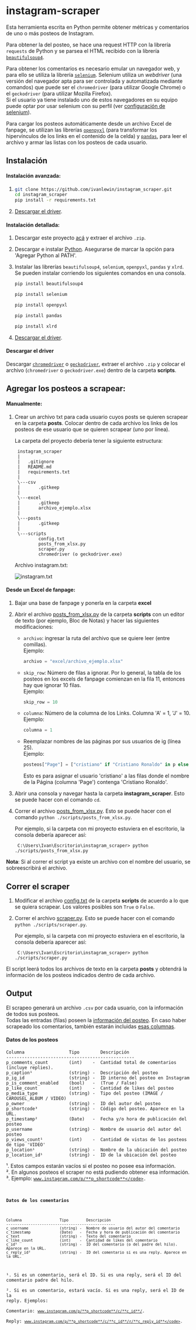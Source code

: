 # instagram-scraper

Esta herramienta escrita en Python permite obtener métricas y  comentarios de uno o más posteos de Instagram.

Para obtener la del posteo, se hace una request HTTP con la librería `requests` de Python y se parsea el HTML recibido con la librería [`beautifulsoup4`](https://pypi.org/project/beautifulsoup4/).

Para obtener los comentarios es necesario emular un navegador web, y para ello se utiliza la librería [`selenium`](https://pypi.org/project/selenium/). Selenium utiliza un *webdriver* (una versión del navegador apta para ser controlada y automatizada mediante comandos) que puede ser el `chromedriver` (para utilizar Google Chrome) o el `geckodriver` (para utilizar Mozilla Firefox).  
Si el usuario ya tiene instalado uno de estos navegadores en su equipo puede optar por usar selenium con su perfil (ver [configuración de selenium](#sconfiguración-de-selenium)).

Para cargar los posteos automáticamente desde un archivo Excel de fanpage, se utilizan las librerías [`openpyxl`](https://pypi.org/project/openpyxl/) (para transformar los hipervínculos de los links en el contenido de la celda) y [`pandas`](https://pypi.org/project/pandas/), para leer el archivo y armar las listas con los posteos de cada usuario.

## Instalación
#### Instalación avanzada:
1.   
    ```bash
    git clone https://github.com/ivanlewin/instagram_scraper.git
    cd instagram_scraper
    pip install -r requirements.txt
    ```
1. [Descargar el driver](#descargar-el-driver).

#### Instalación detallada:

1. Descargar este proyecto [acá](https://github.com/ivanlewin/instagram-scraper/archive/fanpage.zip) y extraer el archivo `.zip`.  

1. Descargar e instalar [Python](https://www.python.org/downloads/). Asegurarse de marcar la opción para 'Agregar Python al PATH'.
1. Instalar las librerías `beautifulsoup4`, `selenium`, `openpyxl`, `pandas` y `xlrd`.
Se pueden instalar corriendo los siguientes comandos en una consola.  

    ```bash
    pip install beautifulsoup4
    ```

    ```bash
    pip install selenium
    ```

    ```bash
    pip install openpyxl
    ```

    ```bash
    pip install pandas
    ```
    
    ```bash
    pip install xlrd
    ```

1. [Descargar el driver](#descargar-el-driver).

#### Descargar el driver
Descargar [`chromedriver`](https://chromedriver.chromium.org/downloads) o [`geckodriver`](https://github.com/mozilla/geckodriver/releases/tag/v0.26.0), extraer el archivo `.zip` y colocar el archivo (`chromedriver` o `geckodriver.exe`) dentro de la carpeta **scripts**.

## Agregar los posteos a scrapear:
#### Manualmente:

1. Crear un archivo txt para cada usuario cuyos posts se quieren scrapear en la carpeta **posts**. Colocar dentro de cada archivo los links de los posteos de ese usuario que se quieren scrapear (uno por línea).

    La carpeta del proyecto debería tener la siguiente estructura:

        instagram_scraper
        |
        |   .gitignore
        |   README.md
        |   requirements.txt
        |
        \---csv
        |       .gitkeep
        |
        \---excel
        |       .gitkeep
        |       archivo_ejemplo.xlsx
        |
        \---posts
        |       .gitkeep
        |
        \---scripts
                config.txt
                posts_from_xlsx.py
                scraper.py
                chromedriver (o geckodriver.exe)


    Archivo instagram.txt:  

    ![instagram.txt](https://i.imgur.com/gNpNjKC.png)


#### Desde un Excel de fanpage:

1. Bajar una base de fanpage y ponerla en la carpeta **excel**

1. Abrir el archivo [posts_from_xlsx.py](./scripts/posts_from_xlsx.py) de la carpeta **scripts** con un editor de texto (por ejemplo, Bloc de Notas) y hacer las siguientes modificaciones:
    * `archivo`: ingresar la ruta del archivo que se quiere leer (entre comillas).  
        Ejemplo:
        ```python
        archivo = "excel/archivo_ejemplo.xlsx"
        ```

    * `skip_row`: Número de filas a ignorar. Por lo general, la tabla de los posteos en los excels de fanpage comienzan en la fila 11, entonces hay que ignorar 10 filas.  
        Ejemplo:
        ```python
        skip_row = 10
        ```

    * `columna`: Número de la columna de los Links. Columna 'A' = 1, 'J' = 10.  
        Ejemplo:
        ```python
        columna = 1
        ```

    * Reemplazar nombres de las páginas por sus usuarios de ig (línea 25).  
        Ejemplo: 
        ```python
        posteos["Page"] = ["cristiano" if "Cristiano Ronaldo" in p else p for p in posteos["Page"]]
        ```
        Esto es para asignar el usuario 'cristiano' a las filas donde el nombre de la Página (columna 'Page') contenga 'Cristiano Ronaldo'.

1. Abrir una consola y navegar hasta la carpeta **instagram_scraper**. Esto se puede hacer con el comando `cd`.
1. Correr el archivo [posts_from_xlsx.py](./scripts/posts_from_xlsx.py). Esto se puede hacer con el comando `python ./scripts/posts_from_xlsx.py`.  

    Por ejemplo, si la carpeta con mi proyecto estuviera en el escritorio, la consola debería aparecer así:

        C:\Users\Ivan\Escritorio\instagram_scraper> python ./scripts/posts_from_xlsx.py


**Nota**: Si al correr el script ya existe un archivo con el nombre del usuario, se sobreescribirá el archivo.

## Correr el scraper


1. Modificar el archivo [config.txt](./scripts/config.txt) de la carpeta **scripts** de acuerdo a lo que se quiera scrapear. Los valores posibles son `True` o `False`.  
1. Correr el archivo [scraper.py](./scripts/scraper.py). Esto se puede hacer con el comando `python ./scripts/scraper.py`.  

    Por ejemplo, si la carpeta con mi proyecto estuviera en el escritorio, la consola debería aparecer así:

        C:\Users\Ivan\Escritorio\instagram_scraper> python ./scripts/scraper.py
  
El script leerá todos los archivos de texto en la carpeta **posts** y obtendrá la información de los posteos indicados dentro de cada archivo.

## Output
El scrapeo generará un archivo `.csv` por cada usuario, con la información de todos sus posteos.  
Todas las entradas (filas) poseen la [información del posteo](#datos-de-los-posteos). En caso haber scrapeado los comentarios, también estarán incluidas [esas columnas](#datos-de-los-comentarios).

#### Datos de los posteos 
```
Columna                 Tipo        Descripción
-------------------------------------------------
p_comments_count        (int)    -  Cantidad total de comentarios (incluye replies).
p_caption¹              (string) -  Descripción del posteo
p_ig_id                 (string) -  ID interno del posteo en Instagram
p_is_comment_enabled    (bool)   -  (True / False)
p_like_count            (int)    -  Cantidad de likes del posteo
p_media_type            (string) -  Tipo del posteo (IMAGE / CAROUSEL_ALBUM / VIDEO)
p_owner                 (string) -  ID del autor del posteo
p_shortcode³            (string) -  Código del posteo. Aparece en la URL.
p_timestamp²            (Date)   -  Fecha y/o hora de publicación del posteo
p_username              (string) -  Nombre de usuario del autor del posteo
p_views_count¹          (int)    -  Cantidad de vistas de los posteos de tipo 'VIDEO'
p_location¹             (string) -  Nombre de la ubicación del posteo
p_location_id¹          (string) -  ID de la ubicación del posteo
```

¹. Estos campos estarán vacíos si el posteo no posee esa información.  
². En algunos posteos el scraper no está pudiendo obtener esa información.  
³. Ejemplo: <code>www.instagram.com/p/**p_shortcode**</code>.


#### Datos de los comentarios
```
Columna                 Tipo        Descripción
-------------------------------------------------
c_username              (string) -  Nombre de usuario del autor del comentario
c_timestamp             (Date)   -  Fecha y hora de publicación del comentario
c_text                  (string) -  Texto del comentario
c_like_count            (int)    -  Cantidad de likes del comentario
c_id¹                   (string) -  ID del comentario (o del padre del hilo). Aparece en la URL.
c_reply_id²             (string) -  ID del comentario si es una reply. Aparece en la URL.
```
¹. Si es un comentario, será el ID. Si es una reply, será el ID del comentario padre del hilo.  
². Si es un comentario, estará vacío. Si es una reply, será el ID de la reply. Ejemplos:  
Comentario: <code>www.instagram.com/p/**p_shortcode**/c/**c_id**/</code>.  
Reply: <code>www.instagram.com/p/**p_shortcode**/c/**c_id**/r/**c_reply_id**</code>.  

<!-- #### Configuración de selenium -->

<!-- ¹²³⁴⁵⁶⁷⁸⁹⁰ -->